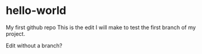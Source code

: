 # hello-world
My first github repo
This is the edit I will make to test the first branch of my project.

Edit without a branch?
